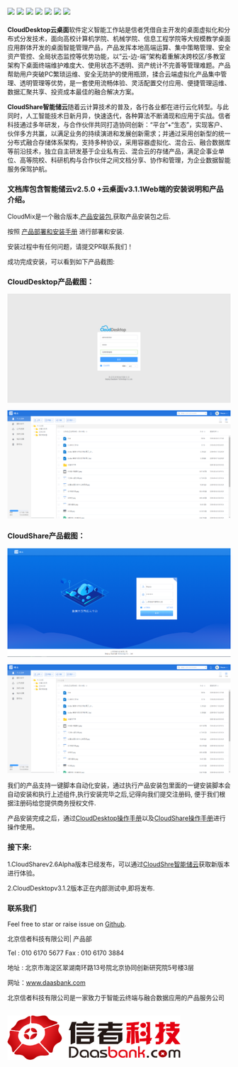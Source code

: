 <img src='https://img.shields.io/badge/ubuntu%20-v16.04-blue'></img>
<img src='https://img.shields.io/badge/CSharp-2.1%2B-brightgreen.svg'></img>
<img src='https://img.shields.io/badge/asp.net%20core-v2.2.401-green'></img>
<img src='https://img.shields.io/badge/CSharp-.NET%20Framework%204.8-yellowgreen'></img>
<img src='https://img.shields.io/badge/build-passing-green'></img>
<img src='https://img.shields.io/badge/docs-passing-green'></img>
<img src='https://img.shields.io/badge/cloudshare-v2.6.0--alpha%2Cv2.5.0--passing-yellowgreen'></img>
<br>
-------------------------------------------------------------------------------------------------------------------------------


**CloudDesktop云桌面**软件定义智能工作站是信者凭借自主开发的桌面虚拟化和分布式分发技术，面向高校计算机学院、机械学院、信息工程学院等大规模教学桌面应用群体开发的桌面智能管理产品，产品发挥本地高端运算、集中策略管理、安全资产管控、全局状态监控等优势功能，以”云-边-端”架构着重解决跨校区/多教室架构下桌面终端维护难度大、使用状态不透明、资产统计不完善等管理难题。产品帮助用户突破PC繁琐运维、安全无防护的使用瓶颈，揉合云端虚拟化产品集中管理、透明管理等优势，是一套使用流畅体验、灵活配置交付应用、便捷管理运维、数据汇聚共享、投资成本最佳的融合解决方案。

**CloudShare智能储云**随着云计算技术的普及，各行各业都在进行云化转型。与此同时，人工智能技术日新月异，快速迭代，各种算法不断涌现和应用于实战。信者科技通过多年研发，与合作伙伴共同打造协同创新：“平台”+“生态”，实现客户、伙伴多方共赢，以满足业务的持续演进和发展创新需求；并通过采用创新型的统一分布式融合存储体系架构，支持多种协议，采用容器虚拟化、混合云、融合数据库等前沿技术，独立自主研发基于企业私有云、混合云的存储产品，满足企事业单位、高等院校、科研机构与合作伙伴之间文档分享、协作和管理，为企业数据智能服务保驾护航。


### 文档库包含智能储云v2.5.0 +云桌面v3.1.1Web端的安装说明和产品介绍。


CloudMix是一个融合版本,[产品安装包](https://github.com/XINZHEKEJI/CloudDesktop/releases),获取产品安装包之后.

按照 [产品部署和安装手册]( Zh-CN/智能储云与桌面B端融合版安装手册-power%20by%20信者科技.docx) 进行部署和安装.

安装过程中有任何问题，请提交PR联系我们！

成功完成安装，可以看到如下产品截图:

### CloudDesktop产品截图：
![logo](image/CloudDesktop-登录.png)

![Main](image/CloudShare-主页.png)

### CloudShare产品截图：

![logo](image/CloudShare-登录.png)

![Main](image/CloudShare-主页.png)


我们的产品支持一键脚本自动化安装，通过执行产品安装包里面的一键安装脚本会自动安装和执行上述组件,执行安装完毕之后,记得向我们提交注册码,
便于我们根据注册码给您提供商务授权文件.

产品安装完成之后，通过[CloudDesktop操作手册](Zh-CN/产品操作手册/CloudDesktop%20Guide%5Bv3.1.1%5D-power%20by%20XINZHEKEJI.pdf)以及[CloudShare操作手册](Zh-CN/产品操作手册/CloudShare%20Guide%5Bv2.5.0%5D-power%20by%20XINZHEKEJI.pdf)进行操作使用。


### 接下来:

  1.CloudSharev2.6Alpha版本已经发布，可以通过[CloudShre智能储云](https://github.com/XINZHEKEJI/CloudShare)获取新版本进行体验。
  
  2.CloudDesktopv3.1.2版本正在内部测试中,即将发布.
  
### 联系我们

Feel free to star or raise issue on [Github](https://github.com/XINZHEKEJI/CloudDocument).

北京信者科技有限公司| 产品部

Tel : 010 6170 5677   Fax : 010 6170 3884

地址 : 北京市海淀区翠湖南环路13号院北京协同创新研究院5号楼3层

网址：www.daasbank.com


北京信者科技有限公司是一家致力于智能云终端与融合数据应用的产品服务公司

<br>
<a href="http://www.daasbank.com"><img src="Zh-CN/产品截图素材/logo.png" width="391" height="100" /></a>
</br>


